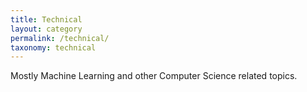 ```yaml
---
title: Technical
layout: category
permalink: /technical/
taxonomy: technical
---
```


Mostly Machine Learning and other Computer Science related topics.
